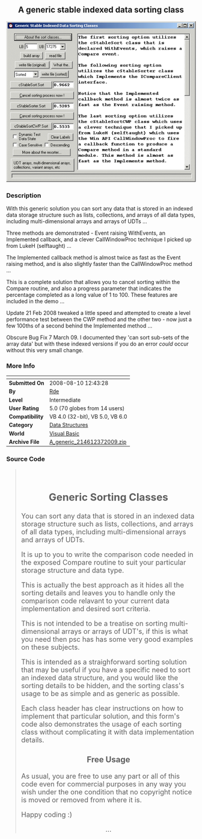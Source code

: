 ﻿<div align="center">

## A generic stable indexed data sorting class

<img src="PIC2008220641464779.gif">
</div>

### Description

With this generic solution you can sort any data that is stored in an indexed data storage structure such as lists, collections, and arrays of all data types, including multi-dimensional arrays and arrays of UDTs ...

Three methods are demonstrated - Event raising WithEvents, an Implemented callback, and a clever CallWindowProc technique I picked up from LukeH (selftaught) ...

The Implemented callback method is almost twice as fast as the Event raising method, and is also slightly faster than the CallWindowProc method ...

This is a complete solution that allows you to cancel sorting within the Compare routine, and also a progress parameter that indicates the percentage completed as a long value of 1 to 100. These features are included in the demo ...

Update 21 Feb 2008 tweaked a little speed and attempted to create a level performance test between the CWP method and the other two - now just a few 100ths of a second behind the Implemented method ...

Obscure Bug Fix 7 March 09. I documented they 'can sort sub-sets of the array data' but with these indexed versions if you do an error *could* occur without this very small change.
 
### More Info
 


<span>             |<span>
---                |---
**Submitted On**   |2008-08-10 12:43:28
**By**             |[Rde](https://github.com/Planet-Source-Code/PSCIndex/blob/master/ByAuthor/rde.md)
**Level**          |Intermediate
**User Rating**    |5.0 (70 globes from 14 users)
**Compatibility**  |VB 4\.0 \(32\-bit\), VB 5\.0, VB 6\.0
**Category**       |[Data Structures](https://github.com/Planet-Source-Code/PSCIndex/blob/master/ByCategory/data-structures__1-33.md)
**World**          |[Visual Basic](https://github.com/Planet-Source-Code/PSCIndex/blob/master/ByWorld/visual-basic.md)
**Archive File**   |[A\_generic\_214612372009\.zip](https://github.com/Planet-Source-Code/rde-a-generic-stable-indexed-data-sorting-class__1-65107/archive/master.zip)





### Source Code

<BLOCKQUOTE>
<FONT SIZE="+1">
<br />
<H2 ALIGN="center">Generic Sorting Classes</H2>
<p>You can sort any data that is stored in an indexed data storage structure such as lists, collections, and arrays of all data types, including multi-dimensional arrays and arrays of UDTs.</p>
<p>It is up to you to write the comparison code needed in the exposed Compare routine to suit your particular storage structure and data type.</p>
<p>This is actually the best approach as it hides all the sorting details and leaves you to handle only the comparison code relavant to your current data implementation and desired sort criteria.</p>
<p>This is not intended to be a treatise on sorting multi-dimensional arrays or arrays of UDT's, if this is what you need then psc has has some very good examples on these subjects.</p>
<p>This is intended as a straighforward sorting solution that may be useful if you have a specific need to sort an indexed data structure, and you would like the sorting details to be hidden, and the sorting class's usage to be as simple and as generic as possible.</p>
<p>Each class header has clear instructions on how to implement that particular solution, and this form's code also demonstrates the usage of each sorting class without complicating it with data implementation details.</p>
<H3 ALIGN="center">Free Usage</H3>
<p>As usual, you are free to use any part or all of this code even for commercial purposes in any way you wish under the one condition that no copyright notice is moved or removed from where it is.</p>
<P>
Happy coding :)
</P>
<P ALIGN="center">
...
</P>
</FONT>
</BLOCKQUOTE>

